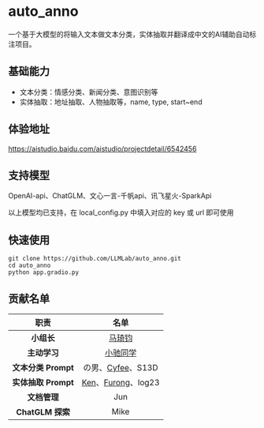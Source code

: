 # auto_anno

一个基于大模型的将输入文本做文本分类，实体抽取并翻译成中文的AI辅助自动标注项目。

## 基础能力

- 文本分类：情感分类、新闻分类、意图识别等
- 实体抽取：地址抽取、人物抽取等，name, type, start~end

## 体验地址

https://aistudio.baidu.com/aistudio/projectdetail/6542456

## 支持模型

OpenAI-api、ChatGLM、文心一言-千帆api、讯飞星火-SparkApi

以上模型均已支持，在  local_config.py 中填入对应的 key 或 url 即可使用

## 快速使用

```shell
git clone https://github.com/LLMLab/auto_anno.git
cd auto_anno
python app.gradio.py
```

## 贡献名单

|           职责           |                                     名单                                     |
| :-----------------------: | :--------------------------------------------------------------------------: |
|     **小组长**     |                     [马琦钧](https://github.com/Skypow2012)                     |
|    **主动学习**    |                      [小驰同学](https://github.com/zsc19)                      |
| **文本分类 Prompt** |                  の男、[Cyfee](https://github.com/Cyfee)、S13D                  |
| **实体抽取 Prompt** | [Ken](https://github.com/C0dem0nk3y)、[Furong](https://github.com/momo4826)、log23 |
|    **文档管理**    |                                     Jun                                     |
|  **ChatGLM 探索**  |                                     Mike                                     |
